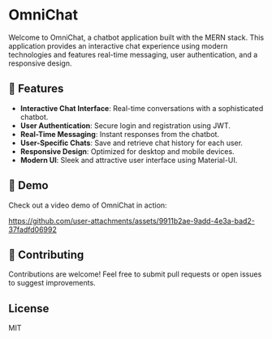 # OmniChat



Welcome to OmniChat, a chatbot application built with the MERN stack. This application provides an interactive chat experience using modern technologies and features real-time messaging, user authentication, and a responsive design.


## 🌟 Features

- **Interactive Chat Interface**: Real-time conversations with a sophisticated chatbot.
- **User Authentication**: Secure login and registration using JWT.
- **Real-Time Messaging**: Instant responses from the chatbot.
- **User-Specific Chats**: Save and retrieve chat history for each user.
- **Responsive Design**: Optimized for desktop and mobile devices.
- **Modern UI**: Sleek and attractive user interface using Material-UI.

## 🎥 Demo

Check out a video demo of OmniChat in action: 


https://github.com/user-attachments/assets/9911b2ae-9add-4e3a-bad2-37fadfd06992


## 🤝 Contributing

Contributions are welcome! Feel free to submit pull requests or open issues to suggest improvements.

## License

MIT


